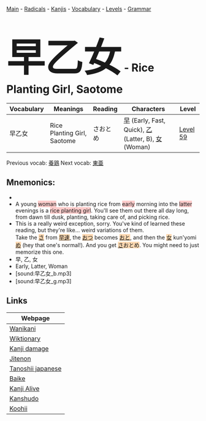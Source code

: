 <style> bigfont {font-size: 100px}</style>
[Main](../README.md) -
[Radicals](../radicals.md) -
[Kanjis](../kanjis.md) -
[Vocabulary](../vocabulary.md) -
[Levels](../levels.md) -
[Grammar](../grammar.md)
# <bigfont> 早乙女</bigfont> - Rice Planting Girl, Saotome 

| Vocabulary | Meanings | Reading | Characters | Level |
| --- | --- | --- | --- | --- |
| 早乙女 | Rice Planting Girl, Saotome | さおとめ |  [早](../kanjis/早.md) (Early, Fast, Quick), [乙](../kanjis/乙.md) (Latter, B), [女](../kanjis/女.md) (Woman) | [Level 59](../levels/wk_level59.md) |

Previous vocab: [養鶏](養鶏.md) Next vocab: [東亜](東亜.md) 

## Mnemonics:

* 
* A young <span style="background-color:#ffcccb"> woman</span> who is planting rice from <span style="background-color:#ffcccb"> early</span> morning into the <span style="background-color:#ffcccb"> latter</span> evenings is a <span style="background-color:#ffcccb"> rice planting girl</span>. You'll see them out there all day long, from dawn till dusk, planting, taking care of, and picking rice.
* This is a really weird exception, sorry. You've kind of learned these reading, but they're like... weird variations of them.<br />Take the <span style="background-color:#fed8b1"> [さ](https://jisho.org/search/さ)</span> from <span style="background-color:#fed8b1"> [早速](https://jisho.org/search/早速)</span>, the <span style="background-color:#fed8b1"> [おつ](https://jisho.org/search/おつ)</span> becomes <span style="background-color:#fed8b1"> [おと](https://jisho.org/search/おと)</span>, and then the <span style="background-color:#fed8b1"> [女](https://jisho.org/search/女)</span> kun'yomi <span style="background-color:#fed8b1"> [め](https://jisho.org/search/め)</span> (hey that one's normal!). And you get <span style="background-color:#fed8b1"> [さ](https://jisho.org/search/さ)おとめ</span>. You might need to just memorize this one.
* 早, 乙, 女
* Early, Latter, Woman
* [sound:早乙女_b.mp3]
* [sound:早乙女_g.mp3]


## Links 

| Webpage |
| --- |
| [Wanikani          ](https://www.wanikani.com/kanji/早乙女) |
| [Wiktionary        ](https://en.wiktionary.org/wiki/早乙女) |
| [Kanji damage      ](http://www.kanjidamage.com/kanji/search?utf8=✓&q=早乙女) |
| [Jitenon           ](https://jitenon.com/kanji/早乙女) |
| [Tanoshii japanese ](https://www.tanoshiijapanese.com/dictionary/kanji.cfm?k=早乙女) |
| [Baike             ](https://baike.baidu.com/item/早乙女) |
| [Kanji Alive       ](https://app.kanjialive.com/早乙女) |
| [Kanshudo          ](https://www.kanshudo.com/searchmn?q=早乙女) |
| [Koohii            ](https://kanji.koohii.com/study/kanji/早乙女) |
